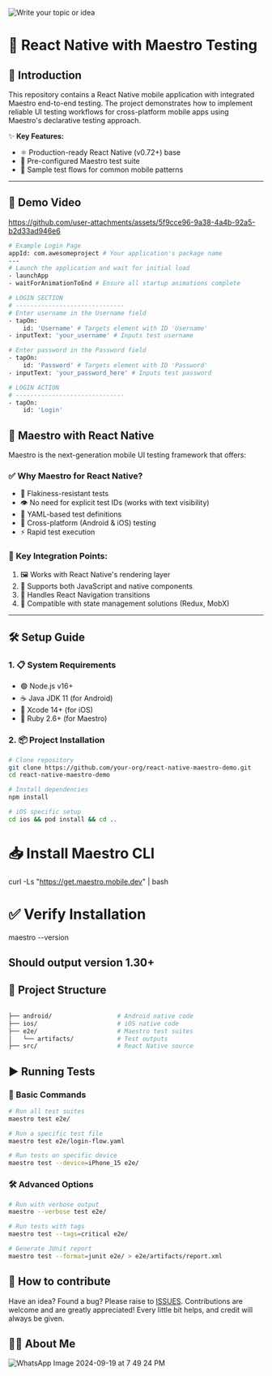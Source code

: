 
![Write your topic or idea](https://github.com/user-attachments/assets/3bf861d4-13be-4d88-a5dd-0b1da0c38e41)

# 📱 React Native with Maestro Testing

## 🚀 Introduction

This repository contains a React Native mobile application with integrated Maestro end-to-end testing. The project demonstrates how to implement reliable UI testing workflows for cross-platform mobile apps using Maestro's declarative testing approach.

✨ **Key Features:**

- ⚛️ Production-ready React Native (v0.72+) base
- 🧪 Pre-configured Maestro test suite
- 📲 Sample test flows for common mobile patterns

---
## 🎥 Demo Video


https://github.com/user-attachments/assets/5f9cce96-9a38-4a4b-92a5-b2d33ad946e6


```bash
# Example Login Page
appId: com.awesomeproject # Your application's package name
---
# Launch the application and wait for initial load
- launchApp
- waitForAnimationToEnd # Ensure all startup animations complete

# LOGIN SECTION
# ------------------------------
# Enter username in the Username field
- tapOn:
    id: 'Username' # Targets element with ID 'Username'
- inputText: 'your_username' # Inputs test username

# Enter password in the Password field
- tapOn:
    id: 'Password' # Targets element with ID 'Password'
- inputText: 'your_password_here' # Inputs test password

# LOGIN ACTION
# ------------------------------
- tapOn:
    id: 'Login'


```

## 🧭 Maestro with React Native

Maestro is the next-generation mobile UI testing framework that offers:

### ✅ Why Maestro for React Native?

- 🧱 Flakiness-resistant tests
- 👁️ No need for explicit test IDs (works with text visibility)
- 📄 YAML-based test definitions
- 📱 Cross-platform (Android & iOS) testing
- ⚡ Rapid test execution

### 🔗 Key Integration Points:

1. 🖼️ Works with React Native's rendering layer
2. 🔌 Supports both JavaScript and native components
3. 🔄 Handles React Navigation transitions
4. 💾 Compatible with state management solutions (Redux, MobX)

---

## 🛠️ Setup Guide

### 1. 📋 System Requirements

- 🟢 Node.js v16+
- ☕ Java JDK 11 (for Android)
- 🍎 Xcode 14+ (for iOS)
- 💎 Ruby 2.6+ (for Maestro)

### 2. 📦 Project Installation

```bash
# Clone repository
git clone https://github.com/your-org/react-native-maestro-demo.git
cd react-native-maestro-demo

# Install dependencies
npm install

# iOS specific setup
cd ios && pod install && cd ..
```

# 📥 Install Maestro CLI

curl -Ls "https://get.maestro.mobile.dev" | bash

# ✅ Verify Installation

maestro --version

## Should output version 1.30+

## 📁 Project Structure

```bash

├── android/                  # Android native code
├── ios/                      # iOS native code
├── e2e/                      # Maestro test suites
│   └── artifacts/            # Test outputs
├── src/                      # React Native source
```

## ▶️ Running Tests

### 🧪 Basic Commands

```bash
# Run all test suites
maestro test e2e/

# Run a specific test file
maestro test e2e/login-flow.yaml

# Run tests on specific device
maestro test --device=iPhone_15 e2e/
```

### 🛠️ Advanced Options

```bash
# Run with verbose output
maestro --verbose test e2e/

# Run tests with tags
maestro test --tags=critical e2e/

# Generate JUnit report
maestro test --format=junit e2e/ > e2e/artifacts/report.xml
```

## 🤔 How to contribute

Have an idea? Found a bug? Please raise to [ISSUES](https://github.com/avisek123/helper-box/issues).
Contributions are welcome and are greatly appreciated! Every little bit helps, and credit will always be given.

## 👨‍💻 About Me

![WhatsApp Image 2024-09-19 at 7 49 24 PM](https://github.com/user-attachments/assets/a6204283-d754-44c8-a1c7-2cb0dffcd316)
